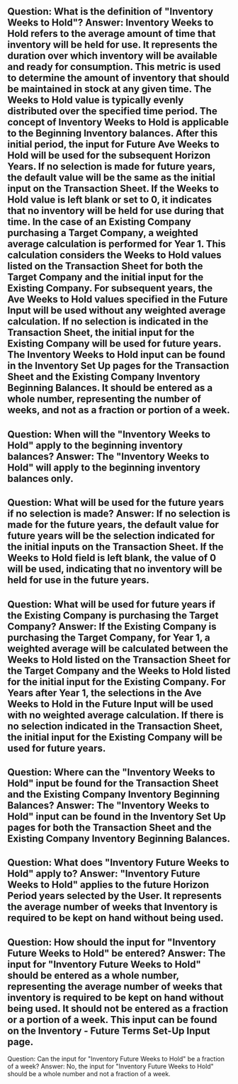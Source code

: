 Question: What is the definition of "Inventory Weeks to Hold"?
Answer: Inventory Weeks to Hold refers to the average amount of time that inventory will be held for use. It represents the duration over which inventory will be available and ready for consumption. This metric is used to determine the amount of inventory that should be maintained in stock at any given time. The Weeks to Hold value is typically evenly distributed over the specified time period. 
The concept of Inventory Weeks to Hold is applicable to the Beginning Inventory balances. After this initial period, the input for Future Ave Weeks to Hold will be used for the subsequent Horizon Years. If no selection is made for future years, the default value will be the same as the initial input on the Transaction Sheet. If the Weeks to Hold value is left blank or set to 0, it indicates that no inventory will be held for use during that time.
In the case of an Existing Company purchasing a Target Company, a weighted average calculation is performed for Year 1. This calculation considers the Weeks to Hold values listed on the Transaction Sheet for both the Target Company and the initial input for the Existing Company. For subsequent years, the Ave Weeks to Hold values specified in the Future Input will be used without any weighted average calculation. If no selection is indicated in the Transaction Sheet, the initial input for the Existing Company will be used for future years.
The Inventory Weeks to Hold input can be found in the Inventory Set Up pages for the Transaction Sheet and the Existing Company Inventory Beginning Balances. It should be entered as a whole number, representing the number of weeks, and not as a fraction or portion of a week.
---
Question: When will the "Inventory Weeks to Hold" apply to the beginning inventory balances?
Answer: The "Inventory Weeks to Hold" will apply to the beginning inventory balances only.
---
Question: What will be used for the future years if no selection is made?
Answer: If no selection is made for the future years, the default value for future years will be the selection indicated for the initial inputs on the Transaction Sheet. If the Weeks to Hold field is left blank, the value of 0 will be used, indicating that no inventory will be held for use in the future years.
---
Question: What will be used for future years if the Existing Company is purchasing the Target Company?
Answer: If the Existing Company is purchasing the Target Company, for Year 1, a weighted average will be calculated between the Weeks to Hold listed on the Transaction Sheet for the Target Company and the Weeks to Hold listed for the initial input for the Existing Company. For Years after Year 1, the selections in the Ave Weeks to Hold in the Future Input will be used with no weighted average calculation. If there is no selection indicated in the Transaction Sheet, the initial input for the Existing Company will be used for future years.
---
Question: Where can the "Inventory Weeks to Hold" input be found for the Transaction Sheet and the Existing Company Inventory Beginning Balances?
Answer: The "Inventory Weeks to Hold" input can be found in the Inventory Set Up pages for both the Transaction Sheet and the Existing Company Inventory Beginning Balances.
---
Question: What does "Inventory Future Weeks to Hold" apply to?
Answer: "Inventory Future Weeks to Hold" applies to the future Horizon Period years selected by the User. It represents the average number of weeks that Inventory is required to be kept on hand without being used.
---
Question: How should the input for "Inventory Future Weeks to Hold" be entered?
Answer: The input for "Inventory Future Weeks to Hold" should be entered as a whole number, representing the average number of weeks that inventory is required to be kept on hand without being used. It should not be entered as a fraction or a portion of a week. This input can be found on the Inventory - Future Terms Set-Up Input page.
---
Question: Can the input for "Inventory Future Weeks to Hold" be a fraction of a week?
Answer: No, the input for "Inventory Future Weeks to Hold" should be a whole number and not a fraction of a week.
